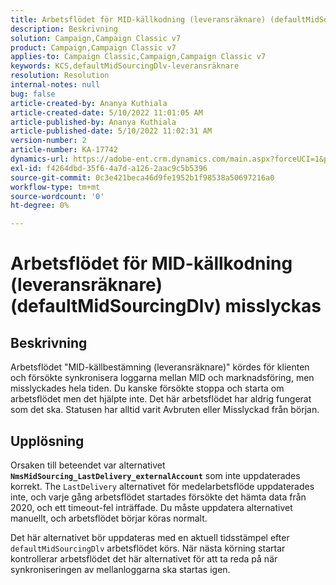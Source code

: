 ```yaml
---
title: Arbetsflödet för MID-källkodning (leveransräknare) (defaultMidSourcingDlv) misslyckas
description: Beskrivning
solution: Campaign,Campaign Classic v7
product: Campaign,Campaign Classic v7
applies-to: Campaign Classic,Campaign,Campaign Classic v7
keywords: KCS,defaultMidSourcingDlv-leveransräknare
resolution: Resolution
internal-notes: null
bug: false
article-created-by: Ananya Kuthiala
article-created-date: 5/10/2022 11:01:05 AM
article-published-by: Ananya Kuthiala
article-published-date: 5/10/2022 11:02:31 AM
version-number: 2
article-number: KA-17742
dynamics-url: https://adobe-ent.crm.dynamics.com/main.aspx?forceUCI=1&pagetype=entityrecord&etn=knowledgearticle&id=fcd8117b-50d0-ec11-a7b5-0022480a8e40
exl-id: f4264dbd-35f6-4a7d-a126-2aac9c5b5396
source-git-commit: 0c3e421beca46d9fe1952b1f98538a50697216a0
workflow-type: tm+mt
source-wordcount: '0'
ht-degree: 0%

---
```


# Arbetsflödet för MID-källkodning (leveransräknare) (defaultMidSourcingDlv) misslyckas

## Beskrivning

Arbetsflödet &quot;MID-källbestämning (leveransräknare)&quot; kördes för klienten och försökte synkronisera loggarna mellan MID och marknadsföring, men misslyckades hela tiden. Du kanske försökte stoppa och starta om arbetsflödet men det hjälpte inte. Det här arbetsflödet har aldrig fungerat som det ska. Statusen har alltid varit Avbruten eller Misslyckad från början.

## Upplösning


Orsaken till beteendet var alternativet<b> `NmsMidSourcing_LastDelivery_externalAccount`</b> som inte uppdaterades korrekt. The `LastDelivery` alternativet för medelarbetsflöde uppdaterades inte, och varje gång arbetsflödet startades försökte det hämta data från 2020, och ett timeout-fel inträffade. Du måste uppdatera alternativet manuellt, och arbetsflödet börjar köras normalt.

Det här alternativet bör uppdateras med en aktuell tidsstämpel efter `defaultMidSourcingDlv` arbetsflödet körs. När nästa körning startar kontrollerar arbetsflödet det här alternativet för att ta reda på när synkroniseringen av mellanloggarna ska startas igen.
